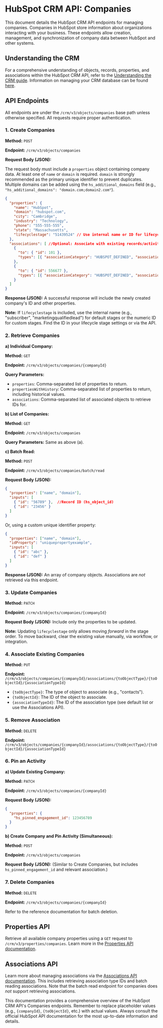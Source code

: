 # HubSpot CRM API: Companies

This document details the HubSpot CRM API endpoints for managing companies.  Companies in HubSpot store information about organizations interacting with your business.  These endpoints allow creation, management, and synchronization of company data between HubSpot and other systems.

## Understanding the CRM

For a comprehensive understanding of objects, records, properties, and associations within the HubSpot CRM API, refer to the [Understanding the CRM guide](link_to_guide).  Information on managing your CRM database can be found [here](link_to_db_management).

## API Endpoints

All endpoints are under the `/crm/v3/objects/companies` base path unless otherwise specified.  All requests require proper authentication.

### 1. Create Companies

**Method:** `POST`

**Endpoint:** `/crm/v3/objects/companies`

**Request Body (JSON):**

The request body must include a `properties` object containing company data.  At least one of `name` or `domain` is required.  `domain` is strongly recommended as the primary unique identifier to prevent duplicates.  Multiple domains can be added using the `hs_additional_domains` field (e.g., `"hs_additional_domains": "domain.com;domain2.com"`).

```json
{
  "properties": {
    "name": "HubSpot",
    "domain": "hubspot.com",
    "city": "Cambridge",
    "industry": "Technology",
    "phone": "555-555-555",
    "state": "Massachusetts",
    "lifecyclestage": "51439524" // Use internal name or ID for lifecycle stage
  },
  "associations": [ //Optional: Associate with existing records/activities
    {
      "to": { "id": 101 },
      "types": [{ "associationCategory": "HUBSPOT_DEFINED", "associationTypeId": 280 }]
    },
    {
      "to": { "id": 556677 },
      "types": [{ "associationCategory": "HUBSPOT_DEFINED", "associationTypeId": 185 }]
    }
  ]
}
```

**Response (JSON):**  A successful response will include the newly created company's ID and other properties.

**Note:**  If `lifecyclestage` is included, use the internal name (e.g., "subscriber", "marketingqualifiedlead") for default stages or the numeric ID for custom stages.  Find the ID in your lifecycle stage settings or via the API.


### 2. Retrieve Companies

**a) Individual Company:**

**Method:** `GET`

**Endpoint:** `/crm/v3/objects/companies/{companyId}`

**Query Parameters:**

* `properties`: Comma-separated list of properties to return.
* `propertiesWithHistory`: Comma-separated list of properties to return, including historical values.
* `associations`: Comma-separated list of associated objects to retrieve IDs for.


**b) List of Companies:**

**Method:** `GET`

**Endpoint:** `/crm/v3/objects/companies`

**Query Parameters:**  Same as above (a).

**c) Batch Read:**

**Method:** `POST`

**Endpoint:** `/crm/v3/objects/companies/batch/read`

**Request Body (JSON):**

```json
{
  "properties": ["name", "domain"],
  "inputs": [
    { "id": "56789" },  //Record ID (hs_object_id)
    { "id": "23456" }
  ]
}
```

Or, using a custom unique identifier property:

```json
{
  "properties": ["name", "domain"],
  "idProperty": "uniquepropertyexample",
  "inputs": [
    { "id": "abc" },
    { "id": "def" }
  ]
}
```

**Response (JSON):**  An array of company objects.  Associations are *not* retrieved via this endpoint.


### 3. Update Companies

**Method:** `PATCH`

**Endpoint:** `/crm/v3/objects/companies/{companyId}`

**Request Body (JSON):**  Include only the properties to be updated.

**Note:** Updating `lifecyclestage` only allows moving *forward* in the stage order.  To move backward, clear the existing value manually, via workflow, or integration.


### 4. Associate Existing Companies

**Method:** `PUT`

**Endpoint:** `/crm/v3/objects/companies/{companyId}/associations/{toObjectType}/{toObjectId}/{associationTypeId}`

* `{toObjectType}`:  The type of object to associate (e.g., "contacts").
* `{toObjectId}`: The ID of the object to associate.
* `{associationTypeId}`: The ID of the association type (see default list or use the Associations API).


### 5. Remove Association

**Method:** `DELETE`

**Endpoint:** `/crm/v3/objects/companies/{companyId}/associations/{toObjectType}/{toObjectId}/{associationTypeId}`


### 6. Pin an Activity

**a) Update Existing Company:**

**Method:** `PATCH`

**Endpoint:** `/crm/v3/objects/companies/{companyId}`

**Request Body (JSON):**

```json
{
  "properties": {
    "hs_pinned_engagement_id": 123456789
  }
}
```

**b) Create Company and Pin Activity (Simultaneous):**

**Method:** `POST`

**Endpoint:** `/crm/v3/objects/companies`

**Request Body (JSON):** (Similar to Create Companies, but includes `hs_pinned_engagement_id` and relevant association.)


### 7. Delete Companies

**Method:** `DELETE`

**Endpoint:** `/crm/v3/objects/companies/{companyId}`

Refer to the reference documentation for batch deletion.


## Properties API

Retrieve all available company properties using a `GET` request to `/crm/v3/properties/companies`.  Learn more in the [Properties API documentation](link_to_properties_api).

## Associations API

Learn more about managing associations via the [Associations API documentation](link_to_associations_api).  This includes retrieving association type IDs and batch reading associations.  Note that the batch read endpoint for companies does *not* support retrieving associations.


This documentation provides a comprehensive overview of the HubSpot CRM API's Companies endpoints. Remember to replace placeholder values (e.g., `{companyId}`, `{toObjectId}`, etc.) with actual values.  Always consult the official HubSpot API documentation for the most up-to-date information and details.
